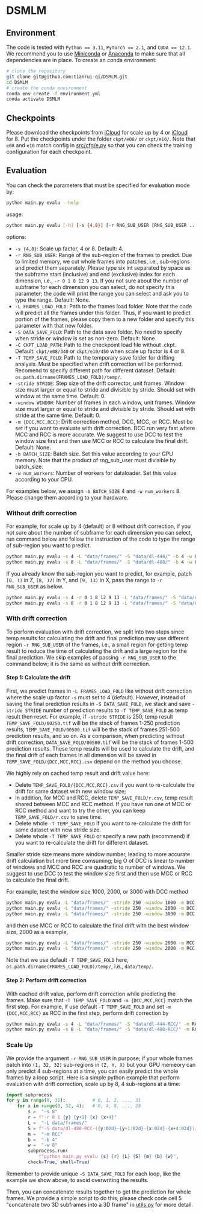 # DSMLM

## Environment

The code is tested with `Python == 3.11`, `PyTorch == 2.1`, and `CUDA == 12.1`. 
We recommend you to use 
[Miniconda](https://docs.conda.io/en/latest/miniconda.html) or 
[Anaconda](https://www.anaconda.com/) to make sure that all dependencies are in 
place. To create an conda environment:
```bash
# clone the repository
git clone git@github.com:tianrui-qi/DSMLM.git
cd DSMLM
# create the conda environment
conda env create -f environment.yml
conda activate DSMLM
```

## Checkpoints

Please download the checkpoints from 
[iCloud](https://www.icloud.com/iclouddrive/05cFlVujbb2TkrWANiT04tdgQ#340) for 
scale up by 4 or 
[iCloud](https://www.icloud.com/iclouddrive/0e6maAxyFbHaA3MIGSYuivcOw#450) 
for 8. Put the checkpoints under the folder `ckpt/e08/` or `ckpt/e10/`.
Note that `e08` and `e10` match config in [src/cfg/e.py](src/cfg/e.py) so that 
you can check the training configuration for each checkpoint.

## Evaluation

You can check the parameters that must be specified for evaluation mode by:
```bash
python main.py evalu --help
```
usage:
```bash
python main.py evalu [-h] [-s {4,8}] [-r RNG_SUB_USER [RNG_SUB_USER ...]] -L FRAMES_LOAD_FOLD [-S DATA_SAVE_FOLD] [-C CKPT_LOAD_PATH] [-T TEMP_SAVE_FOLD] [-stride STRIDE] [-window WINDOW] [-m {DCC,MCC,RCC}] -b BATCH_SIZE -w num_workers
```
options:
-   `-s {4,8}`: Scale up factor, 4 or 8. Default: 4.
-   `-r RNG_SUB_USER`: Range of the sub-region of the frames to predict. Due to 
    limited memory, we cut whole frames into patches, i.e., sub-regions and 
    predict them separately. Please type six int separated by space as the 
    subframe start (inclusive) and end (exclusive) index for each dimension, 
    i.e., `-r 0 1 8 12 9 13`. If you not sure about the number of subframe for 
    each dimension you can select, do not specify this parameter; the code will 
    print the range you can select and ask you to type the range. Default: None.
-   `-L FRAMES_LOAD_FOLD`: Path to the frames load folder. Note that the code 
    will predict all the frames under this folder. Thus, if you want to predict 
    portion of the frames, please copy them to a new folder and specify this 
    parameter with that new folder.
-   `-S DATA_SAVE_FOLD`: Path to the data save folder. No need to specify when 
    stride or window is set as non-zero. Default: None.
-   `-C CKPT_LOAD_PATH`: Path to the checkpoint load file without .ckpt. 
    Default: `ckpt/e08/340` or `ckpt/e10/450` when scale up factor is 4 or 8.
-   `-T TEMP_SAVE_FOLD`: Path to the temporary save folder for drifting 
    analysis. Must be specified when drift correction will be performed. 
    Recomend to specify different path for different dataset.
    Default: `os.path.dirname(FRAMES_LOAD_FOLD)/temp/`.
-   `-stride STRIDE`: Step size of the drift corrector, unit frames. Window size
    must larger or equal to stride and divisible by stride. Should set with 
    window at the same time. Default: 0.
-   `-window WINDOW`: Number of frames in each window, unit frames. Window size 
    must larger or equal to stride and divisible by stride. Should set with 
    stride at the same time. Default: 0.
-   `-m {DCC,MCC,RCC}`: Drift correction method, DCC, MCC, or RCC. Must be set 
    if you want to evaluate with drift correction. DCC run very fast where MCC 
    and RCC is more accurate. We suggest to use DCC to test the window size 
    first and then use MCC or RCC to calculate the final drift. Default: None.
-   `-b BATCH_SIZE`: Batch size. Set this value according to your GPU memory. 
    Note that the product of rng_sub_user must divisible by batch_size.
-   `-w num_workers`: Number of workers for dataloader. Set this value according
    to your CPU.

For examples below, we assign `-b BATCH_SIZE` 4 and `-w num_workers` 8. Please
change them according to your hardware.

### Without drift correction

For example, for scale up by 4 (default) or 8 without drift correction, if you
not sure about the number of subframe for each dimension you can select, run 
command below and follow the instruction of the code to type the range of 
sub-region you want to predict.
```bash
python main.py evalu -s 4 -L "data/frames/" -S "data/dl-444/" -b 4 -w 8
python main.py evalu -s 8 -L "data/frames/" -S "data/dl-488/" -b 4 -w 8
```

If you already know the sub-region you want to predict, for example, patch 
`[0, 1)` in Z, `[8, 12)` in Y, and `[9, 13)` in X, pass the range to 
`-r RNG_SUB_USER` as below.
```bash
python main.py evalu -s 4 -r 0 1 8 12 9 13 -L "data/frames/" -S "data/dl-444/" -b 4 -w 8
python main.py evalu -s 8 -r 0 1 8 12 9 13 -L "data/frames/" -S "data/dl-488/" -b 4 -w 8
```

### With drift correction

To perform evaluation with drift correction, we split into two steps since temp 
results for calculating the drift and final prediction may use different region
`-r RNG_SUB_USER` of the frames, i.e., a small region for getting temp result to 
reduce the time of calculating the drift and a large region for the final 
prediction. We skip examples of passing `-r RNG_SUB_USER` to the command below; 
it is the same as without drift correction.

#### Step 1: Calculate the drift

First, we predict frames in `-L FRAMES_LOAD_FOLD` like without drift correction 
where the scale up factor `-s` must set to 4 (default). However, instead of 
saving the final prediction results in `-S DATA_SAVE_FOLD`, we stack and save 
`-stride STRIDE` number of prediction results to `-T TEMP_SAVE_FOLD` as temp 
result then reset. For example, if `-stride STRIDE` is 250, temp result 
`TEMP_SAVE_FOLD/00250.tif` will be the stack of frames 1-250 prediction results,
`TEMP_SAVE_FOLD/00500.tif` will be the stack of frames 251-500 prediction 
results, and so on. As a comparison, when predicting without drift correction, 
`DATA_SAVE_FOLD/00500.tif` will be the stack of frames 1-500 prediction results.
These temp results will be used to calculate the drift, and the final drift of 
each frames in all dimension will be saved in `TEMP_SAVE_FOLD/{DCC,MCC,RCC}.csv`
depend on the method you choose. 

We highly rely on cached temp result and drift value here:
-   Delete `TEMP_SAVE_FOLD/{DCC,MCC,RCC}.csv` if you want to re-calculate the 
    drift for same dataset with new window size; 
-   In addition, for MCC and RCC, delete `TEMP_SAVE_FOLD/r.csv`, temp result 
    shared between MCC and RCC method. If you have run one of MCC or RCC method 
    and want to try the other, you can keep `TEMP_SAVE_FOLD/r.csv` to save time. 
-   Delete whole `-T TEMP_SAVE_FOLD` if you want to re-calculate the drift for 
    same dataset with new stride size.
-   Delete whole `-T TEMP_SAVE_FOLD` or specify a new path (recommend) if you 
    want to re-calculate the drift for different dataset.

Smaller stride size means more window number, leading to more accurate drift
calculation but more time comsuming; big O of DCC is linear to number of windows
and MCC and RCC are quadratic to number of windows. We suggest to use DCC to 
test the window size first and then use MCC or RCC to calculate the final drift.

For example, test the window size 1000, 2000, or 3000 with DCC method
```bash
python main.py evalu -L "data/frames/" -stride 250 -window 1000 -m DCC -b 4 -w 8
python main.py evalu -L "data/frames/" -stride 250 -window 2000 -m DCC -b 4 -w 8
python main.py evalu -L "data/frames/" -stride 250 -window 3000 -m DCC -b 4 -w 8
```
and then use MCC or RCC to calculate the final drift with the best window size, 
2000 as a example,
```bash
python main.py evalu -L "data/frames/" -stride 250 -window 2000 -m MCC -b 4 -w 8
python main.py evalu -L "data/frames/" -stride 250 -window 2000 -m RCC -b 4 -w 8
```
Note that we use default `-T TEMP_SAVE_FOLD` here, 
`os.path.dirname(FRAMES_LOAD_FOLD)/temp/`, i.e., `data/temp/`.

#### Step 2: Perform drift correction

With cached drift value, perform drift correction while predicting the frames. 
Make sure that `-T TEMP_SAVE_FOLD` and `-m {DCC,MCC,RCC}` match the first step. 
For example, if use default `-T TEMP_SAVE_FOLD` and set `-m {DCC,MCC,RCC}` as 
RCC in the first step, perform drift correction by
```bash
python main.py evalu -s 4 -L "data/frames/" -S "data/dl-444-RCC/" -m RCC -b 4 -w 8
python main.py evalu -s 8 -L "data/frames/" -S "data/dl-488-RCC/" -m RCC -b 4 -w 8
```

### Scale Up

We provide the argument `-r RNG_SUB_USER` in purpose; if your whole frames patch 
into `(1, 32, 32)` sub-regions in `(Z, Y, X)` but your GPU memeory can only 
predict 4 sub-regions at a time, you can easily predict the whole frames by 
a loop script. Here is a simple python example that perform evaluation with 
drift correction, scale up by 8, 4 sub-regions at a time:
```python
import subprocess
for y in range(0, 32):          # 0, 1, 2, ..., 31
    for x in range(0, 32, 4):   # 0, 4, 8, ..., 28
        s =  "-s 8"
        r = f"-r 0 1 {y} {y+1} {x} {x+4}"
        L =  "-L data/frames/"
        S = f"-S data/dl-488-RCC-({y:02d}-{y+1:02d}-{x:02d}-{x+4:02d})/"
        m =  "-m RCC"
        b =  "-b 4"
        w =  "-w 8"
        subprocess.run(
            f"python main.py evalu {s} {r} {L} {S} {m} {b} {w}", 
        check=True, shell=True)
```
Remember to provide unique `-S DATA_SAVE_FOLD` for each loop, like the example 
we show above, to avoid overwriting the results.

Then, you can concatenate results together to get the prediction for whole 
frames. We provide a simple script to do this; please check code cell 5 
"concatenate two 3D subframes into a 3D frame" in [utils.py](utils.py) for more 
detail.
